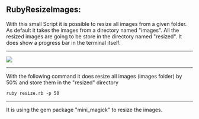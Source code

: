 RubyResizeImages:
-----------------

With this small Script it is possible to resize all images from a given folder. 
As default it takes the images from a directory named "images". All the resized
images are going to be store in the directory named "resized". It does show
a progress bar in the terminal itself.

-----------------

[![](	http://www.prine.ch/img/RubyResizeImages.png)](	http://www.prine.ch/img/RubyResizeImages.png)

-----------------

With the following command it does resize all images (images folder) by 50% and store them in the "resized" directory

	ruby resize.rb -p 50	
-----------------

It is using the gem package "mini_magick" to resize the images.